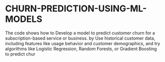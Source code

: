 # CHURN-PREDICTION-USING-ML-MODELS

The code shows how to  Develop a model to predict customer churn for a subscription-based service or business. by  Use historical customer data, including
features like usage behavior and customer demographics, and try
algorithms like Logistic Regression, Random Forests, or Gradient
Boosting to predict chur
